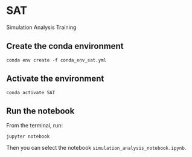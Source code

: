 # SAT
Simulation Analysis Training

## Create the conda environment

```
conda env create -f conda_env_sat.yml
```

## Activate the environment

```
conda activate SAT
```

## Run the notebook

From the terminal, run:

```
jupyter notebook
```

Then you can select the notebook ```simulation_analysis_notebook.ipynb```.
